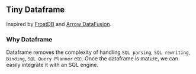 ## Tiny Dataframe

Inspired by [FrostDB](https://github.com/polarsignals/frostdb)
and [Arrow DataFusion](https://github.com/apache/arrow-datafusion).

### Why Dataframe

Dataframe removes the complexity of handling `SQL parsing`, `SQL rewriting`, `Binding`, `SQL Query Planner` etc. Once
the dataframe is mature, we can easily integrate it with an SQL engine.